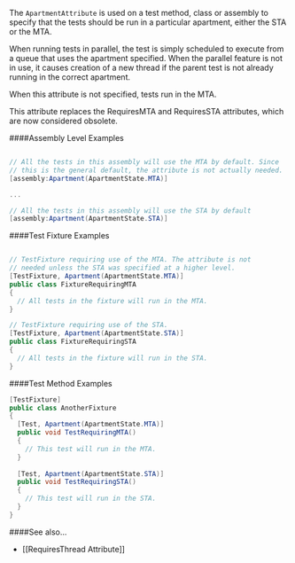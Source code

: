 The `ApartmentAttribute` is used on a test method, class or assembly
to specify that the tests should be run in a particular apartment, either
the STA or the MTA.
   
When running tests in parallel, the test is simply scheduled to execute 
from a queue that uses the apartment specified. When the parallel feature 
is not in use, it causes creation of a new thread if the parent test is 
not already running in the correct apartment.
   
When this attribute is not specified, tests run in the MTA.

This attribute replaces the RequiresMTA and RequiresSTA attributes, which
are now considered obsolete.
   
####Assembly Level Examples
   
```C#

// All the tests in this assembly will use the MTA by default. Since
// this is the general default, the attribute is not actually needed.
[assembly:Apartment(ApartmentState.MTA)]

...

// All the tests in this assembly will use the STA by default
[assembly:Apartment(ApartmentState.STA)]

```

####Test Fixture Examples
   
```C#

// TestFixture requiring use of the MTA. The attribute is not 
// needed unless the STA was specified at a higher level.
[TestFixture, Apartment(ApartmentState.MTA)]
public class FixtureRequiringMTA
{
  // All tests in the fixture will run in the MTA.
}

// TestFixture requiring use of the STA.
[TestFixture, Apartment(ApartmentState.STA)]
public class FixtureRequiringSTA
{
  // All tests in the fixture will run in the STA.
}

```

####Test Method Examples
   
```C#
[TestFixture]
public class AnotherFixture
{
  [Test, Apartment(ApartmentState.MTA)]
  public void TestRequiringMTA()
  {
    // This test will run in the MTA.
  }
  
  [Test, Apartment(ApartmentState.STA)]
  public void TestRequiringSTA()
  {
    // This test will run in the STA.
  }
}
```

####See also...
 * [[RequiresThread Attribute]]
   